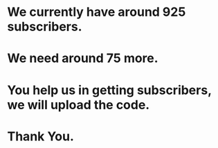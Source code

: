 # We currently have around 925 subscribers.
# We need around 75 more.
# You help us in getting subscribers, we will upload the code.
# Thank You.
